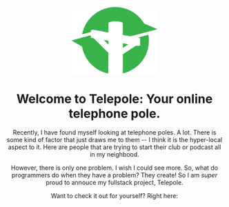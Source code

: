 <div style="text-align: center;"> <img src="public/assets/small_icon.svg" align="center" alt="Telepole Logo" width="200"/> <div/>
<h1></h1>
<h1 align="center"> Welcome to Telepole: Your online telephone pole. </h3>

Recently, I have found myself looking at telephone poles. A lot. There is some kind of factor that just draws me to them -- I think it is the hyper-local aspect to it. Here are people that are trying to start their club or podcast all in my neighbood.

However, there is only one problem. I wish I could see more. So, what do programmers do when they have a problem? They create! So I am *super* proud to annouce my fullstack project, Telepole.

Want to check it out for yourself? Right here:
